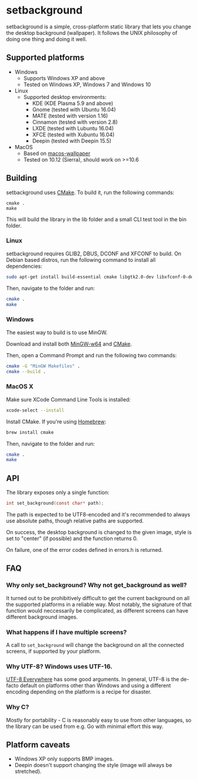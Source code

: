 # setbackground

setbackground is a simple, cross-platform static library that lets you change
the desktop background (wallpaper). It follows the UNIX philosophy of doing one
thing and doing it well.

## Supported platforms

-   Windows
    -   Supports Windows XP and above
    -   Tested on Windows XP, Windows 7 and Windows 10
-   Linux
    -   Supported desktop environments:
        -   KDE (KDE Plasma 5.9 and above)
        -   Gnome (tested with Ubuntu 16.04)
        -   MATE (tested with version 1.16)
        -   Cinnamon (tested with version 2.8)
        -   LXDE (tested with Lubuntu 16.04)
        -   XFCE (tested with Xubuntu 16.04)
        -   Deepin (tested with Deepin 15.5)
-   MacOS
    -   Based on [macos-wallpaper](https://github.com/sindresorhus/macos-wallpaper)
    -   Tested on 10.12 (Sierra), should work on >=10.6

## Building

setbackground uses [CMake](https://cmake.org/). To build it, run the following
commands:

```
cmake .
make
```

This will build the library in the lib folder and a small CLI test tool in the
bin folder.

### Linux

setbackground requires GLIB2, DBUS, DCONF and XFCONF to build. On Debian based
distros, run the following command to install all dependencies:

```bash
sudo apt-get install build-essential cmake libgtk2.0-dev libxfconf-0-dev libdbus-1-dev libdconf-dev
```

Then, navigate to the folder and run:

```bash
cmake .
make
```

### Windows

The easiest way to build is to use MinGW.

Download and install both [MinGW-w64](https://mingw-w64.org/doku.php/download/mingw-builds)
and [CMake](https://cmake.org/download/).

Then, open a Command Prompt and run the following two commands:

```bash
cmake -G "MinGW Makefiles" .
cmake --build .
```

### MacOS X

Make sure XCode Command Line Tools is installed:

```bash
xcode-select --install
```

Install CMake. If you're using [Homebrew](https://brew.sh/):

```bash
brew install cmake
```

Then, navigate to the folder and run:

```bash
cmake .
make
```

## API

The library exposes only a single function:

```C
int set_background(const char* path);
```

The path is expected to be UTF8-encoded and it's recommended to always use
absolute paths, though relative paths are supported.

On success, the desktop background is changed to the given image, style is set
to "center" (if possible) and the function returns 0.

On failure, one of the error codes defined in errors.h is returned.

## FAQ

### Why only set\_background? Why not get\_background as well?

It turned out to be prohibitively difficult to get the current background on
all the supported platforms in a reliable way. Most notably, the signature of
that function would neccessarily be complicated, as different screens can have
different background images.

### What happens if I have multiple screens?

A call to `set_background` will change the background on all the connected
screens, if supported by your platform.

### Why UTF-8? Windows uses UTF-16.

[UTF-8 Everywhere](http://utf8everywhere.org/) has some good arguments. In
general, UTF-8 is the de-facto default on platforms other than Windows and
using a different encoding depending on the platform is a recipe for disaster.

### Why C?

Mostly for portability - C is reasonably easy to use from other languages, so
the library can be used from e.g. Go with minimal effort this way.

## Platform caveats

-   Windows XP only supports BMP images.
-   Deepin doesn't support changing the style (image will always be stretched).
